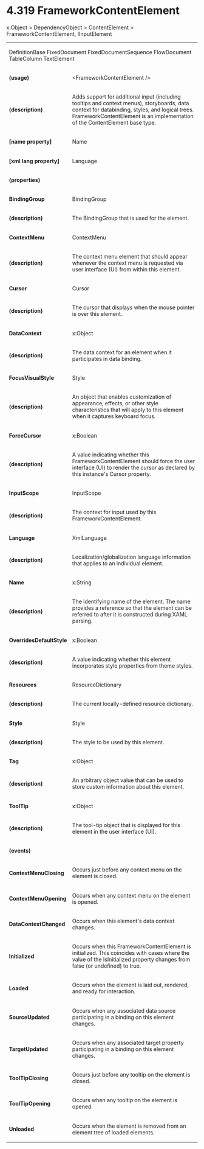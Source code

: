 <html dir="LTR" xmlns:mshelp="http://msdn.microsoft.com/mshelp" xmlns:ddue="http://ddue.schemas.microsoft.com/authoring/2003/5" xmlns:xlink="http://www.w3.org/1999/xlink" xmlns:tool="http://www.microsoft.com/tooltip"><body><input type="hidden" id="userDataCache" class="userDataStyle"><input type="hidden" id="hiddenScrollOffset"><img id="dropDownImage" style="display:none; height:0; width:0;" src="../local/drpdown.gif"><img id="dropDownHoverImage" style="display:none; height:0; width:0;" src="../local/drpdown_orange.gif"><img id="collapseImage" style="display:none; height:0; width:0;" src="../local/collapse.gif"><img id="expandImage" style="display:none; height:0; width:0;" src="../local/exp.gif"><img id="collapseAllImage" style="display:none; height:0; width:0;" src="../local/collall.gif"><img id="expandAllImage" style="display:none; height:0; width:0;" src="../local/expall.gif"><img id="copyImage" style="display:none; height:0; width:0;" src="../local/copycode.gif"><img id="copyHoverImage" style="display:none; height:0; width:0;" src="../local/copycodeHighlight.gif"><div id="header"><h1 class="heading">4.319 FrameworkContentElement</h1></div><div id="mainSection"><div id="mainBody"><div id="allHistory" class="saveHistory" onsave="saveAll()" onload="loadAll()"></div>
				<p xmlns:wsd="http://wsdev.schemas.microsoft.com/authoring/2008/2" xmlns:msxsl="urn:schemas-microsoft-com:xslt" xmlns:script="urn:script" xmlns:build="urn:build">
				</p>
			<div id="sectionSection0" class="section" name="collapseableSection"><content xmlns="http://ddue.schemas.microsoft.com/authoring/2003/5" xmlns:wsd="http://wsdev.schemas.microsoft.com/authoring/2008/2" xmlns:msxsl="urn:schemas-microsoft-com:xslt" xmlns:script="urn:script" xmlns:build="urn:build">
				</content></div><div id="sectionSection1" class="section" name="collapseableSection"><content xmlns="http://ddue.schemas.microsoft.com/authoring/2003/5" xmlns:wsd="http://wsdev.schemas.microsoft.com/authoring/2008/2" xmlns:msxsl="urn:schemas-microsoft-com:xslt" xmlns:script="urn:script" xmlns:build="urn:build">
					<p xmlns="">
						<mshelp:link keywords="ede4c53c-28c9-420a-b2bb-74ad1d6320fd" tabindex="0">x:Object</mshelp:link> &gt; <mshelp:link keywords="6ca4c982-6a3c-4708-a5ca-065f010b3dc0" tabindex="0">DependencyObject</mshelp:link> &gt; <mshelp:link keywords="63dbd532-9971-4ccb-a0b6-890c8731a38f" tabindex="0">ContentElement</mshelp:link> &gt; FrameworkContentElement, <mshelp:link keywords="c1b80d87-0aaa-416b-b1fc-d13cf0ea5c1e" tabindex="0">IInputElement</mshelp:link></p>
					<p xmlns=""><b></b></p><table class="ProtocolAuthoredTable" xmlns=""><tr>
								<td colspan="2">
									<p>
										<mshelp:link keywords="183e5946-b110-4c0d-bfbc-dff0092dea79" tabindex="0">DefinitionBase</mshelp:link> <mshelp:link keywords="2941a5b1-91ad-46d0-84df-d7f035fb9736" tabindex="0">FixedDocument</mshelp:link> <mshelp:link keywords="4712ec04-9d97-44de-bf7c-c6776eb69cd0" tabindex="0">FixedDocumentSequence</mshelp:link> <mshelp:link keywords="a393c05b-cf09-4a61-8cfe-ed0fe1caf026" tabindex="0">FlowDocument</mshelp:link> <mshelp:link keywords="0e6d9d59-e05a-4a9d-8da4-69dcd161f2a4" tabindex="0">TableColumn</mshelp:link> <mshelp:link keywords="b6d54705-ec51-40cb-9efb-b5053ca3cb59" tabindex="0">TextElement</mshelp:link></p>
								</td>
							</tr><tr>
							<td>
								<p>
									<b>(usage)</b>
								</p>
							</td>
							<td>
								<p>&lt;FrameworkContentElement /&gt;</p>
							</td>
						</tr><tr>
							<td>
								<p>
									<b>(description)</b>
								</p>
							</td>
							<td>
								<p>Adds support for additional input (including tooltips and context menus), storyboards, data context for databinding, styles, and logical trees. FrameworkContentElement is an implementation of the ContentElement base type.</p>
							</td>
						</tr><tr>
							<td>
								<p>
									<b>[name property]</b>
								</p>
							</td>
							<td>
								<p>Name</p>
							</td>
						</tr><tr>
							<td>
								<p>
									<b>[xml lang property]</b>
								</p>
							</td>
							<td>
								<p>Language</p>
							</td>
						</tr><tr>
							<td>
								<p>
									<b>(properties)</b>
								</p>
							</td>
							<td>
							</td>
						</tr><tr>
							<td>
								<p>
									<b>BindingGroup</b>
								</p>
							</td>
							<td>
								<p>
									<mshelp:link keywords="d467ec85-1d45-4c62-a105-48355ad64e88" tabindex="0">BindingGroup</mshelp:link>
								</p>
							</td>
						</tr><tr>
							<td>
								<p>
									<b>(description)</b>
								</p>
							</td>
							<td>
								<p>The BindingGroup that is used for the element.</p>
							</td>
						</tr><tr>
							<td>
								<p>
									<b>ContextMenu</b>
								</p>
							</td>
							<td>
								<p>
									<mshelp:link keywords="efb6379a-90e7-4ff5-ae5c-dffb0e3bd433" tabindex="0">ContextMenu</mshelp:link>
								</p>
							</td>
						</tr><tr>
							<td>
								<p>
									<b>(description)</b>
								</p>
							</td>
							<td>
								<p>The context menu element that should appear whenever the context menu is requested via user interface (UI) from within this element.</p>
							</td>
						</tr><tr>
							<td>
								<p>
									<b>Cursor</b>
								</p>
							</td>
							<td>
								<p>
									<mshelp:link keywords="fb3f4ac8-c2f3-4775-b9c2-96040c766be5" tabindex="0">Cursor</mshelp:link>
								</p>
							</td>
						</tr><tr>
							<td>
								<p>
									<b>(description)</b>
								</p>
							</td>
							<td>
								<p>The cursor that displays when the mouse pointer is over this element.</p>
							</td>
						</tr><tr>
							<td>
								<p>
									<b>DataContext</b>
								</p>
							</td>
							<td>
								<p>
									<mshelp:link keywords="ede4c53c-28c9-420a-b2bb-74ad1d6320fd" tabindex="0">x:Object</mshelp:link>
								</p>
							</td>
						</tr><tr>
							<td>
								<p>
									<b>(description)</b>
								</p>
							</td>
							<td>
								<p>The data context for an element when it participates in data binding.</p>
							</td>
						</tr><tr>
							<td>
								<p>
									<b>FocusVisualStyle</b>
								</p>
							</td>
							<td>
								<p>
									<mshelp:link keywords="207325ca-3d3f-4caf-a3a0-a51543fafa2e" tabindex="0">Style</mshelp:link>
								</p>
							</td>
						</tr><tr>
							<td>
								<p>
									<b>(description)</b>
								</p>
							</td>
							<td>
								<p>An object that enables customization of appearance, effects, or other style characteristics that will apply to this element when it captures keyboard focus.</p>
							</td>
						</tr><tr>
							<td>
								<p>
									<b>ForceCursor</b>
								</p>
							</td>
							<td>
								<p>
									<mshelp:link keywords="936164dd-836e-4cb8-9aab-8921de048dd2" tabindex="0">x:Boolean</mshelp:link>
								</p>
							</td>
						</tr><tr>
							<td>
								<p>
									<b>(description)</b>
								</p>
							</td>
							<td>
								<p>A value indicating whether this FrameworkContentElement should force the user interface (UI) to render the cursor as declared by this instance's Cursor property.</p>
							</td>
						</tr><tr>
							<td>
								<p>
									<b>InputScope</b>
								</p>
							</td>
							<td>
								<p>
									<mshelp:link keywords="cabbb5fe-9bdf-4e24-83e7-eebdf330adca" tabindex="0">InputScope</mshelp:link>
								</p>
							</td>
						</tr><tr>
							<td>
								<p>
									<b>(description)</b>
								</p>
							</td>
							<td>
								<p>The context for input used by this FrameworkContentElement.</p>
							</td>
						</tr><tr>
							<td>
								<p>
									<b>Language</b>
								</p>
							</td>
							<td>
								<p>
									<mshelp:link keywords="61f394cc-76a3-401b-98b3-25b7340e1b97" tabindex="0">XmlLanguage</mshelp:link>
								</p>
							</td>
						</tr><tr>
							<td>
								<p>
									<b>(description)</b>
								</p>
							</td>
							<td>
								<p>Localization/globalization language information that applies to an individual element.</p>
							</td>
						</tr><tr>
							<td>
								<p>
									<b>Name</b>
								</p>
							</td>
							<td>
								<p>
									<mshelp:link keywords="e37f1d31-5cbd-48d9-991b-2461aaa6158e" tabindex="0">x:String</mshelp:link>
								</p>
							</td>
						</tr><tr>
							<td>
								<p>
									<b>(description)</b>
								</p>
							</td>
							<td>
								<p>The identifying name of the element. The name provides a reference so that the element can be referred to after it is constructed during XAML parsing.</p>
							</td>
						</tr><tr>
							<td>
								<p>
									<b>OverridesDefaultStyle</b>
								</p>
							</td>
							<td>
								<p>
									<mshelp:link keywords="936164dd-836e-4cb8-9aab-8921de048dd2" tabindex="0">x:Boolean</mshelp:link>
								</p>
							</td>
						</tr><tr>
							<td>
								<p>
									<b>(description)</b>
								</p>
							</td>
							<td>
								<p>A value indicating whether this element incorporates style properties from theme styles.</p>
							</td>
						</tr><tr>
							<td>
								<p>
									<b>Resources</b>
								</p>
							</td>
							<td>
								<p>
									<mshelp:link keywords="6df9f6e8-6156-4353-bed3-d251529951fe" tabindex="0">ResourceDictionary</mshelp:link>
								</p>
							</td>
						</tr><tr>
							<td>
								<p>
									<b>(description)</b>
								</p>
							</td>
							<td>
								<p>The current locally-defined resource dictionary.</p>
							</td>
						</tr><tr>
							<td>
								<p>
									<b>Style</b>
								</p>
							</td>
							<td>
								<p>
									<mshelp:link keywords="207325ca-3d3f-4caf-a3a0-a51543fafa2e" tabindex="0">Style</mshelp:link>
								</p>
							</td>
						</tr><tr>
							<td>
								<p>
									<b>(description)</b>
								</p>
							</td>
							<td>
								<p>The style to be used by this element.</p>
							</td>
						</tr><tr>
							<td>
								<p>
									<b>Tag</b>
								</p>
							</td>
							<td>
								<p>
									<mshelp:link keywords="ede4c53c-28c9-420a-b2bb-74ad1d6320fd" tabindex="0">x:Object</mshelp:link>
								</p>
							</td>
						</tr><tr>
							<td>
								<p>
									<b>(description)</b>
								</p>
							</td>
							<td>
								<p>An arbitrary object value that can be used to store custom information about this element.</p>
							</td>
						</tr><tr>
							<td>
								<p>
									<b>ToolTip</b>
								</p>
							</td>
							<td>
								<p>
									<mshelp:link keywords="ede4c53c-28c9-420a-b2bb-74ad1d6320fd" tabindex="0">x:Object</mshelp:link>
								</p>
							</td>
						</tr><tr>
							<td>
								<p>
									<b>(description)</b>
								</p>
							</td>
							<td>
								<p>The tool-tip object that is displayed for this element in the user interface (UI).</p>
							</td>
						</tr><tr>
							<td>
								<p>
									<b>(events)</b>
								</p>
							</td>
							<td>
							</td>
						</tr><tr>
							<td>
								<p>
									<b>ContextMenuClosing</b>
								</p>
							</td>
							<td>
								<p>Occurs just before any context menu on the element is closed.</p>
							</td>
						</tr><tr>
							<td>
								<p>
									<b>ContextMenuOpening</b>
								</p>
							</td>
							<td>
								<p>Occurs when any context menu on the element is opened.</p>
							</td>
						</tr><tr>
							<td>
								<p>
									<b>DataContextChanged</b>
								</p>
							</td>
							<td>
								<p>Occurs when this element's data context changes.</p>
							</td>
						</tr><tr>
							<td>
								<p>
									<b>Initialized</b>
								</p>
							</td>
							<td>
								<p>Occurs when this FrameworkContentElement is initialized. This coincides with cases where the value of the IsInitialized property changes from false (or undefined) to true.</p>
							</td>
						</tr><tr>
							<td>
								<p>
									<b>Loaded</b>
								</p>
							</td>
							<td>
								<p>Occurs when the element is laid out, rendered, and ready for interaction.</p>
							</td>
						</tr><tr>
							<td>
								<p>
									<b>SourceUpdated</b>
								</p>
							</td>
							<td>
								<p>Occurs when any associated data source participating in a binding on this element changes.</p>
							</td>
						</tr><tr>
							<td>
								<p>
									<b>TargetUpdated</b>
								</p>
							</td>
							<td>
								<p>Occurs when any associated target property participating in a binding on this element changes.</p>
							</td>
						</tr><tr>
							<td>
								<p>
									<b>ToolTipClosing</b>
								</p>
							</td>
							<td>
								<p>Occurs just before any tooltip on the element is closed.</p>
							</td>
						</tr><tr>
							<td>
								<p>
									<b>ToolTipOpening</b>
								</p>
							</td>
							<td>
								<p>Occurs when any tooltip on the element is opened.</p>
							</td>
						</tr><tr>
							<td>
								<p>
									<b>Unloaded</b>
								</p>
							</td>
							<td>
								<p>Occurs when the element is removed from an element tree of loaded elements.</p>
							</td>
						</tr></table>
				</content></div><!--[if gte IE 5]>
			<tool:tip element="languageFilterToolTip" avoidmouse="false"/>
		<![endif]--></div><a name="feedback"></a><span></span></div></body></html>